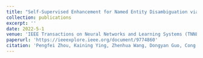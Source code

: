 ```yaml
---
title: "Self-Supervised Enhancement for Named Entity Disambiguation via Multimodal Graph Convolution"
collection: publications
excerpt: ''
date: 2022-5-1
venue: 'IEEE Transactions on Neural Networks and Learning Systems (TNNLS)'
paperurl: 'https://ieeexplore.ieee.org/document/9774860'
citation: 'Pengfei Zhou, Kaining Ying, Zhenhua Wang, Dongyan Guo, Cong Bai. Self-Supervised Enhancement for Named Entity Disambiguation via Multimodal Graph Convolution, 2022, <i>IEEE Transactions on Neural Networks and Learning Systems (TNNLS)</i>, 2022, preprint.'
---
```


